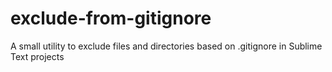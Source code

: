 # exclude-from-gitignore
A small utility to exclude files and directories based on .gitignore in Sublime Text projects
